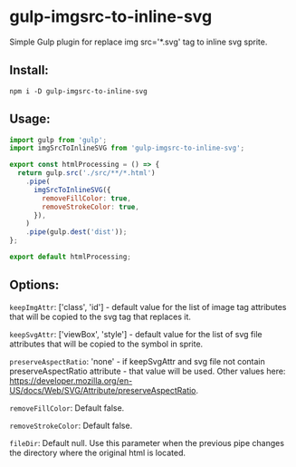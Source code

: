 # gulp-imgsrc-to-inline-svg

Simple Gulp plugin for replace img src='*.svg' tag to inline svg sprite.

## Install:

```shell
npm i -D gulp-imgsrc-to-inline-svg
```

## Usage:

```js
import gulp from 'gulp';
import imgSrcToInlineSVG from 'gulp-imgsrc-to-inline-svg';

export const htmlProcessing = () => {
  return gulp.src('./src/**/*.html')
    .pipe(
      imgSrcToInlineSVG({
        removeFillColor: true,
        removeStrokeColor: true,
      }),
    )
    .pipe(gulp.dest('dist'));
};

export default htmlProcessing;
```

## Options:

`keepImgAttr`: ['class', 'id'] - default value for the list of image tag attributes that will be copied to the svg tag that replaces it.

`keepSvgAttr`: ['viewBox', 'style'] - default value for the list of svg file attributes that will be copied to the symbol in sprite.

`preserveAspectRatio`: 'none' - if keepSvgAttr and svg file not contain preserveAspectRatio attribute - that value will be used. Other values here: https://developer.mozilla.org/en-US/docs/Web/SVG/Attribute/preserveAspectRatio.

`removeFillColor`: Default false.

`removeStrokeColor`: Default false.

`fileDir`: Default null. Use this parameter when the previous pipe changes the directory where the original html is located.